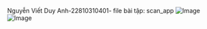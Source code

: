 Nguyễn Viết Duy Anh-22810310401- file bài tập: scan_app
![Image](https://github.com/user-attachments/assets/743f1271-c2a7-498a-b56c-b164f99c74f6)
![Image](https://github.com/user-attachments/assets/210dc43b-b71a-419b-8167-eddc7ada1cb6)
